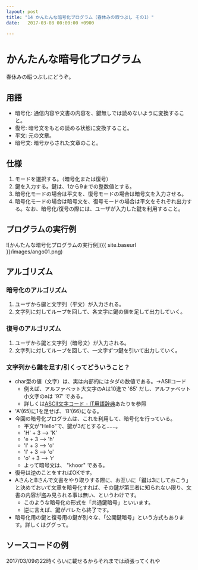 ```yaml
---
layout: post
title: "14 かんたんな暗号化プログラム（春休みの暇つぶし その1）"
date:   2017-03-08 00:00:00 +0900

---
```


# かんたんな暗号化プログラム

春休みの暇つぶしにどうぞ。

## 用語

- 暗号化: 通信内容や文書の内容を、鍵無しでは読めないように変換すること。
- 復号: 暗号文をもとの読める状態に変換すること。
- 平文: 元の文章。
- 暗号文: 暗号からされた文章のこと。

## 仕様

1. モードを選択する。（暗号化または復号）
2. 鍵を入力する。鍵は、1から9までの整数値とする。
3. 暗号化モードの場合は平文を、復号モードの場合は暗号文を入力させる。
4. 暗号化モードの場合は暗号文を、復号モードの場合は平文をそれぞれ出力する。なお、暗号化/復号の際には、ユーザが入力した鍵を利用すること。

## プログラムの実行例

![かんたんな暗号化プログラムの実行例]({{ site.baseurl }}/images/ango01.png)

## アルゴリズム

### 暗号化のアルゴリズム

1. ユーザから鍵と文字列（平文）が入力される。
2. 文字列に対してループを回して、各文字に鍵の値を足して出力していく。

### 復号のアルゴリズム

1. ユーザから鍵と文字列（暗号文）が入力される。
2. 文字列に対してループを回して、一文字ずつ鍵を引いて出力していく。

### 文字列から鍵を足す/引くってどういうこと？

- char型の値（文字）は、実は内部的にはタダの数値である。→ASIIコード
    * 例えば、アルファベット大文字のAは10進で '65' だし、アルファベット小文字のaは '97' である。
    * 詳しくは[ASCII文字コード - IT用語辞典](http://e-words.jp/p/r-ascii.html)あたりを参照
- 'A'(65)に1を足せば、'B'(66)になる。
- 今回の暗号化プログラムは、これを利用して、暗号化を行っている。
    * 平文が"Hello"で、鍵が3だとすると……。
    * 'H' + 3 --> 'K'
    * 'e + 3 --> 'h'
    * 'l' + 3 --> 'o'
    * 'l' + 3 --> 'o'
    * 'o' + 3 --> 'r'
    * よって暗号文は、 "khoor" である。
- 復号は逆のことをすればOKです。
- AさんとBさんで文書をやり取りする際に、お互いに「鍵は3にしておこう」と決めておいて文章を暗号化すれば、その鍵が第三者に知られない限り、文書の内容が盗み見られる事は無い、というわけです。
    * このような暗号化の形式を「共通鍵暗号」といいます。
    * 逆に言えば、鍵がバレたら終了です。
- 暗号化用の鍵と復号用の鍵が別々な、「公開鍵暗号」という方式もあります。詳しくはググって。

## ソースコードの例

2017/03/09の22時くらいに載せるからそれまでは頑張ってくれや

